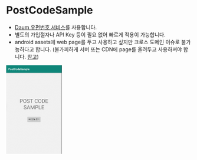 # PostCodeSample
* [Daum 우편번호 서비스](http://postcode.map.daum.net/guide)를 사용합니다.
* 별도의 가입절자나 API Key 등이 필요 없어 빠르게 적용이 가능합니다.
* android assets에 web page를 두고 사용하고 싶지만 크로스 도메인 이슈로 불가능하다고 합니다.
 (불가피하게 서버 또는 CDN에 page를 올려두고 사용하셔야 합니다. [참고](https://github.com/daumPostcode/QnA/issues/181))

<img src="/usage01.png" width="30%" height="30%" alt="usage01"></img>
